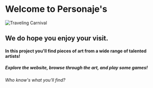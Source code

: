 # Welcome to Personaje's
![Traveling Carnival](https://i.imgur.com/2MgPvFr.png)
## We do hope you enjoy your visit.

#### In this project you'll find pieces of art from a wide range of talented artists!
##### Explore the website, browse through the art, and play some games!
###### Who know's what you'll find?
